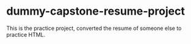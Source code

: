 # dummy-capstone-resume-project
This is the practice project, converted the resume of someone else to practice HTML.
